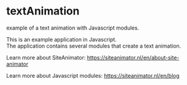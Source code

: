 # textAnimation
example of a text animation with Javascript modules.

This is an example application in Javascript.  
The application contains several modules that create a text animation.  
  
Learn more about SiteAnimator: https://siteanimator.nl/en/about-site-animator  

Learn more about Javascript modules: https://siteanimator.nl/en/blog  
